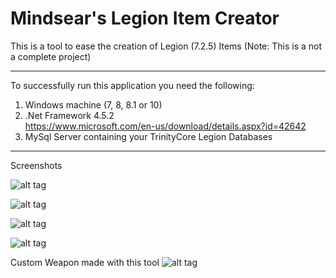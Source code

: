 # Mindsear's Legion Item Creator
This is a tool to ease the creation of Legion (7.2.5) Items (Note: This is a not a complete project)  

_________________________________________________________________________________________

To successfully run this application you need the following:  
1) Windows machine (7, 8, 8.1 or 10)  
2) .Net Framework 4.5.2  
https://www.microsoft.com/en-us/download/details.aspx?id=42642  
3) MySql Server containing your TrinityCore Legion Databases  

_________________________________________________________________________________________  

Screenshots  

![alt tag](https://s3.postimg.org/scf1pxnsz/image.png)

![alt tag](https://s11.postimg.org/knymlphv7/image.png)

![alt tag](https://s4.postimg.org/4bdjt9ef1/image.png)

![alt tag](https://s17.postimg.org/b3v73u90v/image.png)

Custom Weapon made with this tool
![alt tag](https://s30.postimg.org/s645nm71t/test_weapon.jpg)
